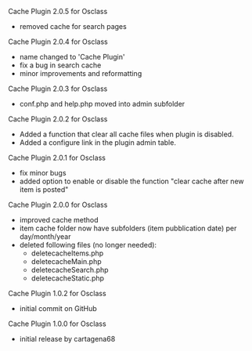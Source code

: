 Cache Plugin 2.0.5 for Osclass
 - removed cache for search pages

Cache Plugin 2.0.4 for Osclass
 - name changed to 'Cache Plugin'
 - fix a bug in search cache
 - minor improvements and reformatting

Cache Plugin 2.0.3 for Osclass
- conf.php and help.php moved into admin subfolder

Cache Plugin 2.0.2 for Osclass
- Added a function that clear all cache files when plugin is disabled.
- Added a configure link in the plugin admin table.

Cache Plugin 2.0.1 for Osclass
- fix minor bugs
- added option to enable or disable the function "clear cache after new item is posted"

Cache Plugin 2.0.0 for Osclass
- improved cache method
- item cache folder now have subfolders (item pubblication date) per day/month/year
- deleted following files (no longer needed):
  - deletecacheItems.php
  - deletecacheMain.php
  - deletecacheSearch.php
  - deletecacheStatic.php

Cache Plugin 1.0.2 for Osclass
- initial commit on GitHub

Cache Plugin 1.0.0 for Osclass
- initial release by cartagena68
